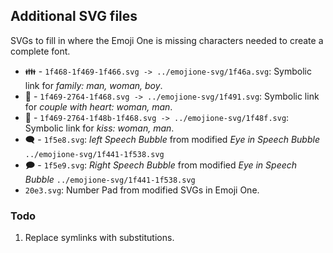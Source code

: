 ## Additional SVG files

SVGs to fill in where the Emoji One is missing characters needed to create a
complete font.

* ‍👪 - `1f468-1f469-1f466.svg -> ../emojione-svg/1f46a.svg`: Symbolic link for
  *family: man, woman, boy*.
* ‍💑 - `1f469-2764-1f468.svg -> ../emojione-svg/1f491.svg`: Symbolic link for
  *couple with heart: woman, man*.
* 💏 - `1f469-2764-1f48b-1f468.svg -> ../emojione-svg/1f48f.svg`: Symbolic link
  for *kiss: woman, man*.
* 🗨 - `1f5e8.svg`: *left Speech Bubble* from modified *Eye in Speech Bubble*
  `../emojione-svg/1f441-1f538.svg`
* 🗩 - `1f5e9.svg`: *Right Speech Bubble* from modified *Eye in Speech Bubble*
  `../emojione-svg/1f441-1f538.svg`
* `20e3.svg`: Number Pad from modified SVGs in Emoji One.

### Todo
1. Replace symlinks with substitutions.

